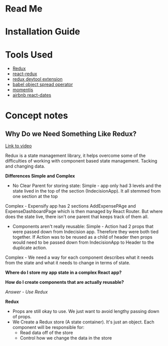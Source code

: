 # Read Me

# Installation Guide

# Tools Used
- [Redux](www.redux.js.org)
- [react-redux](https://github.com/reactjs/react-redux)
- [redux devtool extension](https://github.com/zalmoxisus/redux-devtools-extension)
- [babel object spread operator](https://babeljs.io/docs/plugins/transform-object-rest-spread/)
- [momentjs](https://momentjs.com/)
- [airbnb react-dates](https://github.com/airbnb/react-dates)

# Concept notes

## Why Do we Need Something Like Redux?
[Link to video](https://completereactcourse.com/courses/217645/lectures/3382375)

Redux is a state management library, it helps overcome some of the difficulties of working with component based state management.
Tacking and changing data.

**Differences Simple and Complex**
- No Clear Parent for storing state:
Simple - app only had 3 levels and the state lived in the top of the section (IndecisionApp).  It all stemmed from one section at the top

Complex - Expensify app has 2 sections AddExpensePAge and ExpenseDashboardPage which is then managed by React Router. But where does the state live, there isn't one parent that keeps track of them all.

- Components aren't really reusable:
Simple - Action had 2 props that were passed down from Indecision app.  Therefore they were both tied together.  If Action was to be reused as a child of header then props would need to be passed down from IndecisionApp to Header to the duplicate action.

Complex - We need a way for each component describes what it needs from the state and what it needs to change in terms of state.

**Where do I store my app state in a complex React app?**

**How do I create components that are actually reusable?**

*Answer - Use Redux*

**Redux**
- Props are still okay to use.  We just want to avoid lengthy passing down of props.
- We Create a Redux store (A state container). It's just an object. Each component will be responsible for:
    - Read data off of the store 
    - Control how we change the data in the store


